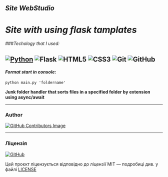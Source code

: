 ## *Site WebStudio*
# *Site with using flask tamplates*

###*Techology that I used:*

[![Python](https://img.shields.io/badge/python-3670A0?style=for-the-badge&logo=python&logoColor=ffdd54)](https://www.python.org)
![Flask](https://img.shields.io/badge/flask-%23000.svg?style=for-the-badge&logo=flask&logoColor=white)
![HTML5](https://img.shields.io/badge/html5-%23E34F26.svg?style=for-the-badge&logo=html5&logoColor=white)
![CSS3](https://img.shields.io/badge/css3-%231572B6.svg?style=for-the-badge&logo=css3&logoColor=white)
![Git](https://img.shields.io/badge/git-%23F05033.svg?style=for-the-badge&logo=git&logoColor=white)
![GitHub](https://img.shields.io/badge/github-%23121011.svg?style=for-the-badge&logo=github&logoColor=white)
---

#### *Format start in console:*
    python main.py 'foldername'

**Junk folder handler that sorts files in a specified folder by extension using async/await**

---

### Author
[![GitHub Contributors Image](https://contrib.rocks/image?repo=LeadShadow/hw6web)](https://github.com/LeadShadow)

---
### Ліцензія

[![GitHub](https://img.shields.io/github/license/LeadShadow/hw6web)](https://github.com/LeadShadow/hw6web/blob/main/LICENSE)

Цей проєкт ліцензується відповідно до ліцензії MIT — подробиці див. у файлі [LICENSE](https://github.com/LeadShadow/hw6web/blob/main/LICENSE) 
